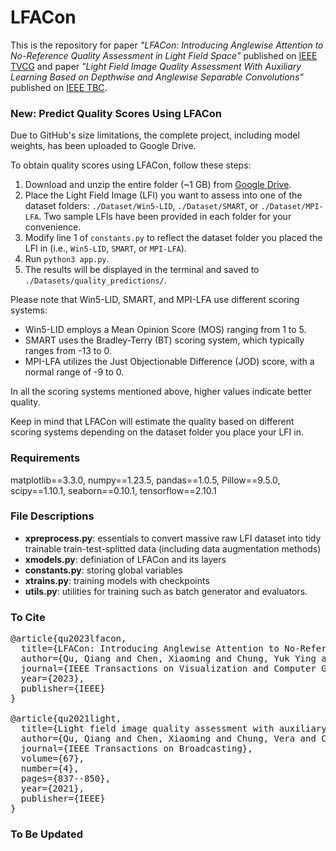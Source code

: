 # LFACon
This is the repository for paper *"LFACon: Introducing Anglewise Attention to No-Reference Quality Assessment in Light Field Space"* published on [IEEE TVCG](https://ieeexplore.ieee.org/document/10049721) and paper *"Light Field Image Quality Assessment With Auxiliary Learning Based on Depthwise and Anglewise Separable Convolutions"* published on [IEEE TBC](https://ieeexplore.ieee.org/abstract/document/9505016).


### New: Predict Quality Scores Using LFACon
Due to GitHub's size limitations, the complete project, including model weights, has been uploaded to Google Drive.

To obtain quality scores using LFACon, follow these steps:

1. Download and unzip the entire folder (~1 GB) from [Google Drive](https://drive.google.com/drive/folders/1Bh-sxVQCevkhkRCx0eMCeeFhWXHKAQqv?usp=sharing).
2. Place the Light Field Image (LFI) you want to assess into one of the dataset folders: `./Dataset/Win5-LID`, `./Dataset/SMART`, or `./Dataset/MPI-LFA`. Two sample LFIs have been provided in each folder for your convenience.
3. Modify line 1 of `constants.py` to reflect the dataset folder you placed the LFI in (i.e., `Win5-LID`, `SMART`, or `MPI-LFA`).
4. Run `python3 app.py`.
5. The results will be displayed in the terminal and saved to `./Datasets/quality_predictions/`.

Please note that Win5-LID, SMART, and MPI-LFA use different scoring systems:

- Win5-LID employs a Mean Opinion Score (MOS) ranging from 1 to 5.
- SMART uses the Bradley-Terry (BT) scoring system, which typically ranges from -13 to 0.
- MPI-LFA utilizes the Just Objectionable Difference (JOD) score, with a normal range of -9 to 0.

In all the scoring systems mentioned above, higher values indicate better quality.

Keep in mind that LFACon will estimate the quality based on different scoring systems depending on the dataset folder you place your LFI in.


### Requirements
matplotlib==3.3.0,
numpy==1.23.5,
pandas==1.0.5,
Pillow==9.5.0,
scipy==1.10.1,
seaborn==0.10.1,
tensorflow==2.10.1



### File Descriptions
* **xpreprocess.py**: essentials to convert massive raw LFI dataset into tidy trainable train-test-splitted data (including data augmentation methods)
* **xmodels.py**: definiation of LFACon and its layers
* **constants.py**: storing global variables
* **xtrains.py**: training models with checkpoints
* **utils.py**: utilities for training such as batch generator and evaluators.


### To Cite
<pre>
@article{qu2023lfacon,
  title={LFACon: Introducing Anglewise Attention to No-Reference Quality Assessment in Light Field Space},
  author={Qu, Qiang and Chen, Xiaoming and Chung, Yuk Ying and Cai, Weidong},
  journal={IEEE Transactions on Visualization and Computer Graphics},
  year={2023},
  publisher={IEEE}
}

@article{qu2021light,
  title={Light field image quality assessment with auxiliary learning based on depthwise and anglewise separable convolutions},
  author={Qu, Qiang and Chen, Xiaoming and Chung, Vera and Chen, Zhibo},
  journal={IEEE Transactions on Broadcasting},
  volume={67},
  number={4},
  pages={837--850},
  year={2021},
  publisher={IEEE}
}
</pre>


### To Be Updated
